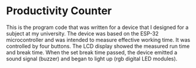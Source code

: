 # Productivity Counter
This is the program code that was written for a device that I designed for a subject at my university. The device was based on the ESP-32 microcontroller and was intended to measure effective working time. It was controlled by four buttons. The LCD display showed the measured run time and break time. When the set break time passed, the device emitted a sound signal (buzzer) and began to light up (rgb digital LED modules). 


